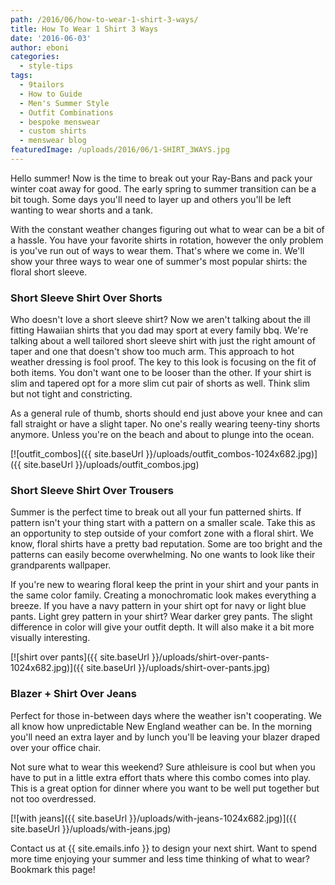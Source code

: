```yaml
---
path: /2016/06/how-to-wear-1-shirt-3-ways/
title: How To Wear 1 Shirt 3 Ways
date: '2016-06-03'
author: eboni
categories:
  - style-tips
tags:
  - 9tailors
  - How to Guide
  - Men's Summer Style
  - Outfit Combinations
  - bespoke menswear
  - custom shirts
  - menswear blog
featuredImage: /uploads/2016/06/1-SHIRT_3WAYS.jpg
---
```

Hello summer! Now is the time to break out your Ray-Bans and pack your winter coat away for good. The early spring to summer transition can be a bit tough. Some days you'll need to layer up and others you'll be left wanting to wear shorts and a tank.

With the constant weather changes figuring out what to wear can be a bit of a hassle. You have your favorite shirts in rotation, however the only problem is you've run out of ways to wear them. That's where we come in. We'll show your three ways to wear one of summer's most popular shirts: the floral short sleeve.

### **Short Sleeve Shirt Over Shorts**

Who doesn't love a short sleeve shirt? Now we aren't talking about the ill fitting Hawaiian shirts that you dad may sport at every family bbq. We're talking about a well tailored short sleeve shirt with just the right amount of taper and one that doesn't show too much arm. This approach to hot weather dressing is fool proof. The key to this look is focusing on the fit of both items. You don't want one to be looser than the other. If your shirt is slim and tapered opt for a more slim cut pair of shorts as well. Think slim but not tight and constricting.

As a general rule of thumb, shorts should end just above your knee and can fall straight or have a slight taper. No one's really wearing teeny-tiny shorts anymore. Unless you're on the beach and about to plunge into the ocean.

[![outfit_combos]({{ site.baseUrl }}/uploads/outfit_combos-1024x682.jpg)]({{ site.baseUrl }}/uploads/outfit_combos.jpg)

### **Short Sleeve Shirt Over Trousers**

Summer is the perfect time to break out all your fun patterned shirts. If pattern isn't your thing start with a pattern on a smaller scale. Take this as an opportunity to step outside of your comfort zone with a floral shirt. We know, floral shirts have a pretty bad reputation. Some are too bright and the patterns can easily become overwhelming. No one wants to look like their grandparents wallpaper.

If you're new to wearing floral keep the print in your shirt and your pants in the same color family. Creating a monochromatic look makes everything a breeze. If you have a navy pattern in your shirt opt for navy or light blue pants. Light grey pattern in your shirt? Wear darker grey pants. The slight difference in color will give your outfit depth. It will also make it a bit more visually interesting.

[![shirt over pants]({{ site.baseUrl }}/uploads/shirt-over-pants-1024x682.jpg)]({{ site.baseUrl }}/uploads/shirt-over-pants.jpg)

### **Blazer + Shirt Over Jeans**

Perfect for those in-between days where the weather isn't cooperating. We all know how unpredictable New England weather can be. In the morning you'll need an extra layer and by lunch you'll be leaving your blazer draped over your office chair.

Not sure what to wear this weekend? Sure athleisure is cool but when you have to put in a little extra effort thats where this combo comes into play. This is a great option for dinner where you want to be well put together but not too overdressed.

[![with jeans]({{ site.baseUrl }}/uploads/with-jeans-1024x682.jpg)]({{ site.baseUrl }}/uploads/with-jeans.jpg)

Contact us at {{ site.emails.info }} to design your next shirt. Want to spend more time enjoying your summer and less time thinking of what to wear? Bookmark this page!